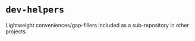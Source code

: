 # ``dev-helpers``

Lightweight conveniences/gap-fillers included as a sub-repository in other projects.
